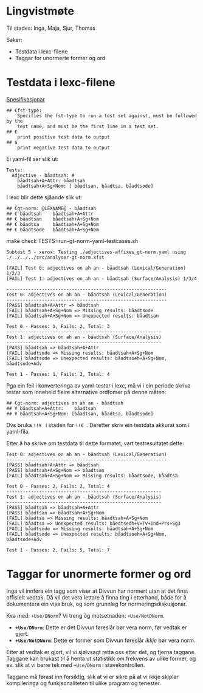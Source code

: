 # Lingvistmøte

Til stades: Inga, Maja, Sjur, Thomas

Saker:
* Testdata i lexc-filene
* Taggar for unormerte former og ord

# Testdata i lexc-filene

[Spesifikasjonar](/infra/infraremake/AddingMorphologicalTestData.html#Lexc+tests)

```
## €fst-type:
    Specifies the fst-type to run a test set against, must be followed by the
    test name, and must be the first line in a test set.
## €
    print positive test data to output
## $
    print negative test data to output
```

Ei yaml-fil ser slik ut:

```
Tests:
  Adjective - båadtsah: #
    båadtsah+A+Attr: båadtsah
    båadtsah+A+Sg+Nom: [ båadtsan, båadtsa, båadtsode]
```

I lexc blir dette sjåande slik ut:

```
## €gt-norm: @LEXNAME@ - båadtsah
## € båadtsah    båadtsah+A+Attr
## € båadtsan    båadtsah+A+Sg+Nom
## € båadtsa     båadtsah+A+Sg+Nom
## € båadtsode   båadtsah+A+Sg+Nom
```

make check TESTS=run-gt-norm-yaml-testcases.sh

```
Subtest 5 - xerox: Testing ./adjectives-affixes_gt-norm.yaml using ./../../../src/analyser-gt-norm.xfst

[FAIL] Test 0: adjectives on ah an - båadtsah (Lexical/Generation) 1/2/3
[FAIL] Test 1: adjectives on ah an - båadtsah (Surface/Analysis) 1/3/4
```

```
-----------------------------------------------------------
Test 0: adjectives on ah an - båadtsah (Lexical/Generation)
-----------------------------------------------------------
[PASS] båadtsah+A+Attr => båadtsah
[FAIL] båadtsah+A+Sg+Nom => Missing results: båadtsode
[FAIL] båadtsah+A+Sg+Nom => Unexpected results: båadtsan

Test 0 - Passes: 1, Fails: 2, Total: 3
---------------------------------------------------------
Test 1: adjectives on ah an - båadtsah (Surface/Analysis)
---------------------------------------------------------
[PASS] båadtsah => båadtsah+A+Attr
[FAIL] båadtsode => Missing results: båadtsah+A+Sg+Nom
[FAIL] båadtsode => Unexpected results: båadtsoeh+A+Sg+Nom, båadtsode+Adv

Test 1 - Passes: 1, Fails: 3, Total: 4
```

Pga ein feil i konverteringa av yaml-testar i lexc, må vi i ein periode skriva
testar som inneheld fleire alternative ordfomer på denne måten:

```
## €gt-norm: adjectives on ah an - båadtsah
## ¥ båadtsah+A+Attr:    båadtsah
## ¥ båadtsah+A+Sg+Nom: [båadtsan, båadtsa, båadtsode]
```

Dvs bruka `!!¥ ` i staden for `!!€ `. Deretter skriv ein testdata akkurat
som i yaml-fila.

Etter å ha skrive om testdata til dette formatet, vart testresultatet dette:

```
Test 0: adjectives on ah an - båadtsah (Lexical/Generation)
-----------------------------------------------------------
[PASS] båadtsah+A+Attr => båadtsah
[PASS] båadtsah+A+Sg+Nom => båadtsan
[FAIL] båadtsah+A+Sg+Nom => Missing results: båadtsode, båadtsa

Test 0 - Passes: 2, Fails: 2, Total: 4
---------------------------------------------------------
Test 1: adjectives on ah an - båadtsah (Surface/Analysis)
---------------------------------------------------------
[PASS] båadtsah => båadtsah+A+Attr
[PASS] båadtsan => båadtsah+A+Sg+Nom
[FAIL] båadtsa => Missing results: båadtsah+A+Sg+Nom
[FAIL] båadtsa => Unexpected results: båedtsedh+V+TV+Ind+Prs+Sg3
[FAIL] båadtsode => Missing results: båadtsah+A+Sg+Nom
[FAIL] båadtsode => Unexpected results: båadtsoeh+A+Sg+Nom, båadtsode+Adv

Test 1 - Passes: 2, Fails: 5, Total: 7
```

# Taggar for unormerte former og ord

Inga vil innføra ein tagg som viser at Divvun har normert utan at det finst
offisielt vedtak. Då vil det vera lettare å finna ting i etterhand, både for å
dokumentera ein viss bruk, og som grunnlag for normeringsdiskusjonar.

Kva med: `+Use/DNorm`? Vi treng òg motsetnaden: `+Use/NotDNorm`.

* **`+Use/DNorm`**:     Dette er det Divvun føreslår bør vera norm, før vedtak er gjort.
* **`+Use/NotDNorm`**:  Dette er former som Divvun føreslår *ikkje* bør vera norm.

Etter at vedtak er gjort, vil vi sjølvsagt retta oss etter det, og fjerna
taggane. Taggane kan brukast til å henta ut statistikk om frekvens av ulike
former, og ev. slik at vi berre tek med `+Use/DNorm` i stavekontrollen.

Taggane må førast inn forsiktig, slik at vi er sikre på at vi ikkje skiplar
kompileringa og funkjsonaliteten til ulike program og tenester.
